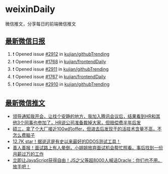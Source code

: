 # weixinDaily
微信推文，分享每日的前端微信推文

## [最新微信日报](https://github.com/kujian/weixinDaily/issues)

<!--START_SECTION:activity-->
1. ❗ Opened issue [#2912](https://github.com/kujian/githubTrending/issues/2912) in [kujian/githubTrending](https://github.com/kujian/githubTrending)
2. ❗ Opened issue [#1768](https://github.com/kujian/frontendDaily/issues/1768) in [kujian/frontendDaily](https://github.com/kujian/frontendDaily)
3. ❗ Opened issue [#2911](https://github.com/kujian/githubTrending/issues/2911) in [kujian/githubTrending](https://github.com/kujian/githubTrending)
4. ❗ Opened issue [#1767](https://github.com/kujian/frontendDaily/issues/1767) in [kujian/frontendDaily](https://github.com/kujian/frontendDaily)
5. ❗ Opened issue [#2910](https://github.com/kujian/githubTrending/issues/2910) in [kujian/githubTrending](https://github.com/kujian/githubTrending)
<!--END_SECTION:activity-->


## [最新微信推文](https://weixin.qdkfweb.cn/)

<!-- BLOG-POST-LIST:START -->
- [领导通知我开会，让找个安静的地方，我加入腾讯会议后，结果看到HR和其他3个同事也参加了，HR说公司准备裁掉大家，但赔偿费半年后发](https://weixin.qdkfweb.cn/56571.html)
- [硕三，拿了个大厂接近100w的offer，但进去后发现干的活技术含量不高，不怎么费脑子](https://weixin.qdkfweb.cn/56576.html)
- [12.7K star！据说这是有史以来最好的DDOS测试工具！](https://weixin.qdkfweb.cn/56598.html)
- [善人善报！面试路上有人晕倒，小姐姐放弃面试机会帮忙照看。事后找到一份月薪过万的工作](https://weixin.qdkfweb.cn/56588.html)
- [立即让JavaScript获得自由！JS之父等超8000人喊话Oracle：你们也不用，放手吧！](https://weixin.qdkfweb.cn/56555.html)
<!-- BLOG-POST-LIST:END -->